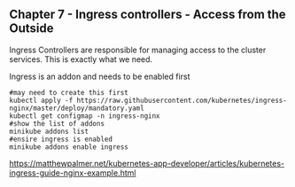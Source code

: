 ## Chapter 7 - Ingress controllers - Access from the Outside

Ingress Controllers are responsible for managing access to the cluster services. This is exactly what we need.

Ingress is an addon and needs to be enabled first
```
#may need to create this first
kubectl apply -f https://raw.githubusercontent.com/kubernetes/ingress-nginx/master/deploy/mandatory.yaml
kubectl get configmap -n ingress-nginx
#show the list of addons
minikube addons list
#ensire ingress is enabled
minikube addons enable ingress
```
https://matthewpalmer.net/kubernetes-app-developer/articles/kubernetes-ingress-guide-nginx-example.html
